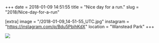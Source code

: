 +++
date = 2018-01-09 14:51:55
title = "Nice day for a run."
slug = "2018/Nice-day-for-a-run"

[extra]
image = "/2018-01-09_14-51-55_UTC.jpg"
instagram = "https://instagram.com/p/Bdu5PbihKdX"
location = "Wanstead Park"
+++

<img src="/2018-01-09_14-51-55_UTC.jpg" />

